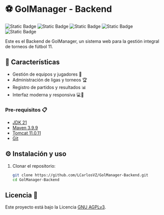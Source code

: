 # ⚽ GolManager - Backend

![Static Badge](https://img.shields.io/badge/status%20-%20EN%20DESARROLLO%20-%2029d60b)
![Static Badge](https://img.shields.io/badge/JDK-21.0.8-orange)
![Static Badge](https://img.shields.io/badge/Spring%20Boot%20-%203.5.5%20-%2080ea6e)
![Static Badge](https://img.shields.io/badge/Maven%20-%203.9.9%20-%23b3671b)
![Static Badge](https://img.shields.io/badge/license%20-%20GNU%20AGPLv3%20-%20darkblue)

Este es el Backend de GolManager, un sistema web para la gestión integral de torneos de fútbol 11.

## 🚀 Características

- Gestión de equipos y jugadores 👥
- Administración de ligas y torneos 🏆
- Registro de partidos y resultados 📊
- Interfaz moderna y responsiva 💻📱


### Pre-requisitos 📋

- [JDK 21](https://www.oracle.com/java/technologies/javase/jdk21-archive-downloads.html)
- [Maven 3.9.9](https://maven.apache.org/download.cgi)  
- [Tomcat 11.0.11](https://tomcat.apache.org/download-11.cgi)
- [Git](https://git-scm.com/)

## ⚙️ Instalación y uso

1. Clonar el repositorio:
   ```bash
   git clone https://github.com/LCarlosVZ/GolManager-Backend.git
   cd GolManager-Backend
   ```

## Licencia 📄

Este proyecto está bajo la Licencia [GNU AGPLv3](https://www.gnu.org/licenses/agpl-3.0.html).
